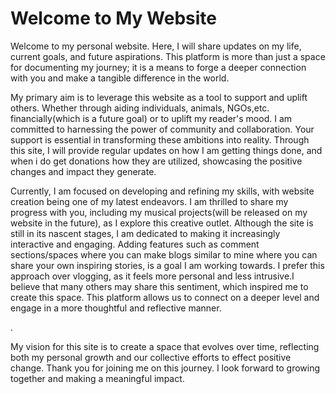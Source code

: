 
</head>
<body>
    <h1>Welcome to My Website</h1>
    <p>Welcome to my personal website. Here, I will share updates on my life, current goals, and future aspirations. This platform is more than just a space for documenting my journey; it is a means to forge a deeper connection with you and make a tangible difference in the world.

My primary aim is to leverage this website as a tool to support and uplift others. Whether through aiding individuals, animals, NGOs,etc. financially(which is a future goal) or to uplift my reader's mood. I am committed to harnessing the power of community and collaboration. Your support is essential in transforming these ambitions into reality. Through this site, I will provide regular updates on how I am getting things done, and when i do get donations how they are utilized, showcasing the positive changes and impact they generate.

Currently, I am focused on developing and refining my skills, with website creation being one of my latest endeavors. I am thrilled to share my progress with you, including my musical projects(will be released on my website in the future), as I explore this creative outlet. Although the site is still in its nascent stages, I am dedicated to making it increasingly interactive and engaging. Adding features such as comment sections/spaces where you can make blogs similar to mine where you can share your own inspiring stories, is a goal I am working towards.
I prefer this approach over vlogging, as it feels more personal and less intrusive.I believe that many others may share this sentiment, which inspired me to create this space. This platform allows us to connect on a deeper level and engage in a more thoughtful and reflective manner.

 .</p>
    <p>My vision for this site is to create a space that evolves over time, reflecting both my personal growth and our collective efforts to effect positive change. Thank you for joining me on this journey. I look forward to growing together and making a meaningful impact.</p>
</body>
</html>
